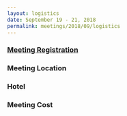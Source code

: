 ```yaml
---
layout: logistics
date: September 19 - 21, 2018
permalink: meetings/2018/09/logistics
---
```


### [Meeting Registration]()

### Meeting Location

### Hotel

### Meeting Cost

